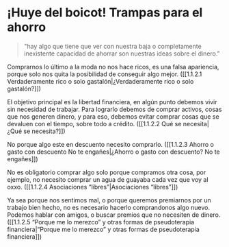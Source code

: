 # ¡Huye del boicot! Trampas para el ahorro
>"hay algo que tiene que ver con nuestra baja o completamente inexistente capacidad de ahorrar son nuestras ideas sobre el dinero."

Comprarnos lo último a la moda no nos hace ricos, es una falsa apariencia, porque solo nos quita la posibilidad de conseguir algo mejor. ([[1.1.2.1 Verdaderamente rico o solo gastalón|¿Verdaderamente rico o solo gastalón?]])

El objetivo principal es la libertad financiera, en algún punto debemos vivir sin necesidad de trabajar. Para lograrlo debemos de comprar activos, cosas que nos generen dinero, y para eso, debemos evitar comprar cosas que se devaluen con el tiempo, sobre todo a crédito. ([[1.1.2.2 Qué se necesita|¿Qué se necesita?]])

No porque algo este en descuento necesito comprarlo. ([[1.1.2.3 Ahorro o gasto con descuento No te engañes|¿Ahorro o gasto con descuento? No te engañes]])

No es obligatorio comprar algo solo porque compramos otra cosa, por ejemplo, no necesito comprar un agua de guayaba cada vez que voy al oxxo. ([[1.1.2.4 Asociaciones “libres”|Asociaciones “libres”]])

Ya sea porque nos sentimos mal, o porque queremos premiarnos por un trabajo bien hecho, no es necesario hacerlo comprandonos algo nuevo. Podemos hablar con amigos, o buscar premios que no necesiten de dinero. ([[1.1.2.5 “Porque me lo merezco” y otras formas de pseudoterapia financiera|“Porque me lo merezco” y otras formas de pseudoterapia financiera]])